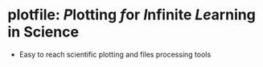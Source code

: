 # plotfile: *P*lotting *f*or *I*nfinite *Le*arning in Science



- Easy to reach scientific plotting and files processing tools  
